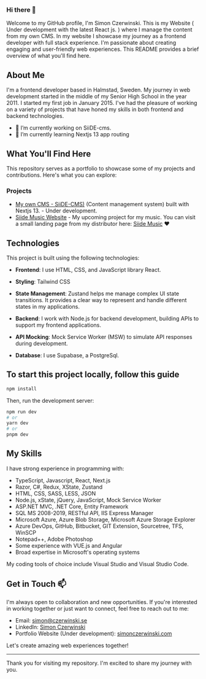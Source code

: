 ### Hi there 👋

Welcome to my GitHub profile, I'm Simon Czerwinski. 
This is my Website  ( Under development with the latest React js. ) where I manage the content from my own CMS. In my website I showcase my journey as a frontend developer with full stack experience. I'm passionate about creating engaging and user-friendly web experiences. This README provides a brief overview of what you'll find here.

## About Me

I'm a frontend developer based in Halmstad, Sweden. My journey in web development started in the middle of my Senior High School in the year 2011. I started my first job in January 2015. I've had the pleasure of working on a variety of projects that have honed my skills in both frontend and backend technologies.

- 🔭 I’m currently working on SiiDE-cms.
- 🌱 I’m currently learning Nextjs 13 app routing

## What You'll Find Here

This repository serves as a portfolio to showcase some of my projects and contributions. Here's what you can explore:

### Projects
- [My own CMS - SiiDE-CMS)](link-to-project)  (Content management system) built with Nextjs 13. - Under development. 
- [Siide Music Website](link-to-project) - My upcoming project for my music. You can visit a small landing page from my distributor here: [Siide Music](https://hyperfollow.com/siide) ❤️

## Technologies

This project is built using the following technologies:

- **Frontend**: I use HTML, CSS, and JavaScript library React.

- **Styling**: Tailwind CSS

- **State Management**: Zustand helps me manage complex UI state transitions. It provides a clear way to represent and handle different states in my applications.

- **Backend**: I work with Node.js for backend development, building APIs to support my frontend applications.

- **API Mocking**: Mock Service Worker (MSW) to simulate API responses during development.

- **Database**: I use Supabase, a PostgreSql.


## To start this project locally, follow this guide

```bash
npm install
```

Then, run the development server:

```bash
npm run dev
# or
yarn dev
# or
pnpm dev
```

## My Skills

I have strong experience in programming with:

- TypeScript, Javascript, React, Next.js
- Razor, C#, Redux, XState, Zustand
- HTML, CSS, SASS, LESS, JSON
- Node.js, xState, jQuery, JavaScript, Mock Service Worker
- ASP.NET MVC, .NET Core, Entity Framework
- SQL MS 2008-2019, RESTful API, IIS Express Manager
- Microsoft Azure, Azure Blob Storage, Microsoft Azure Storage Explorer
- Azure DevOps, GitHub, Bitbucket, GIT Extension, Sourcetree, TFS, WinSCP
- Notepad++, Adobe Photoshop
- Some experience with VUE.js and Angular
- Broad expertise in Microsoft's operating systems

My coding tools of choice include Visual Studio and Visual Studio Code.

## Get in Touch 📫

I'm always open to collaboration and new opportunities. If you're interested in working together or just want to connect, feel free to reach out to me:

- Email: [simon@czerwinski.se](mailto:simon@czerwinski.se)
- LinkedIn: [Simon Czerwinski](https://www.linkedin.com/in/simon-edward-czerwinski-b0b9297a/)
- Portfolio Website (Under development): [simonczerwinski.com](https://www.simonczerwinski.com)

Let's create amazing web experiences together!

---

Thank you for visiting my repository. I'm excited to share my journey with you.
